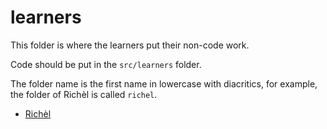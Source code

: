 # learners

This folder is where the learners put their non-code work.

Code should be put in the `src/learners` folder.

The folder name is the first name in lowercase with diacritics, 
for example, the folder of Richèl is called `richel`.



 * [Richèl](richel/README.md)
